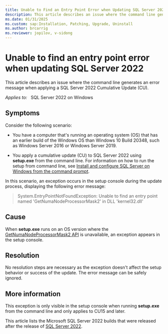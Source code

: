 ```yaml
---
title: Unable to Find an Entry Point Error when Updating SQL Server 2022
description: This article describes an issue where the command line generates an error message when applying a SQL Server 2022 Cumulative Update (CU).
ms.date: 01/31/2025
ms.custom: sap:Installation, Patching, Upgrade, Uninstall
ms.author: brcarrig
ms.reviewer: jopilov, v-sidong
---
```

# Unable to find an entry point error when updating SQL Server 2022

This article describes an issue where the command line generates an error message when applying a SQL Server 2022 Cumulative Update (CU).

_Applies to:_ &nbsp; SQL Server 2022 on Windows  

## Symptoms

Consider the following scenario:

- You have a computer that's running an operating system (OS) that has an earlier build of the Windows OS than Windows 10 Build 20348, such as Windows Server 2016 or Windows Server 2019.

- You apply a cumulative update (CU) to SQL Server 2022 using **setup.exe** from the command line. For information on how to run the setup from command line, see [Install and configure SQL Server on Windows from the command prompt](/sql/database-engine/install-windows/install-sql-server-from-the-command-prompt).

In this scenario, an exception occurs in the setup console during the update process, displaying the following error message:

> System.EntryPointNotFoundException: Unable to find an entry point named 'GetNumaNodeProcessorMask2' in DLL 'kernel32.dll'

## Cause

When **setup.exe** runs on an OS version where the [GetNumaNodeProcessorMask2 API](/windows/win32/api/systemtopologyapi/nf-systemtopologyapi-getnumanodeprocessormask2) is unavailable, an exception appears in the setup console.

## Resolution

No resolution steps are necessary as the exception doesn't affect the setup behavior or success of the update. The error message can be safely ignored.

## More information

This exception is only visible in the setup console when running **setup.exe** from the command line and only applies to CU15 and later.

This article lists the Microsoft SQL Server 2022 builds that were released after the release of [SQL Server 2022](../releases/sqlserver-2022/build-versions.md).
